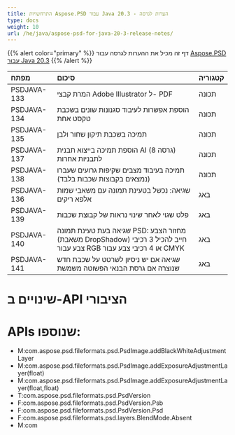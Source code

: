 ```yaml
---
title: התרחשויות Aspose.PSD עבור Java 20.3 - הערות לגרסה
type: docs
weight: 10
url: /he/java/aspose-psd-for-java-20-3-release-notes/
---
```


{{% alert color="primary" %}} דף זה מכיל את ההערות לגרסה עבור [Aspose.PSD עבור Java 20.3](https://downloads.aspose.com/psd/java/new-releases/aspose.psd-for-java-20.2/) {{% /alert %}} 

|**מפתח**|**סיכום**|**קטגוריה**|
| :- | :- | :- |
|PSDJAVA-133|המרת קבצי Adobe Illustrator ל- PDF|תכונה|
|PSDJAVA-134|הוספת אפשרות לעיבוד סגנונות שונים בשכבת טקסט אחת|תכונה|
|PSDJAVA-135|תמיכה בשכבת תיקון שחור ולבן|תכונה|
|PSDJAVA-137|הוספת תמיכה בייצוא תבנית AI (גרסה 8) לתבניות אחרות|תכונה|
|PSDJAVA-138|תמיכה בעיבוד מצבים שקיפות גרועים שעברו (נמצאים בקבוצות שכבות בלבד)|תכונה|
|PSDJAVA-136|שגיאה: נכשל בטעינת תמונה עם משאבי שמות אלפא ריקים|באג|
|PSDJAVA-139|פלט שגוי לאחר שינוי נראות של קבוצת שכבות|באג|
|PSDJAVA-140|שגיאה בעת טעינת תמונה PSD: מחזור הצבע (משאבת DropShadow) חייב להכיל 3 רכיבי צבע עבור RGB או 4 רכיבי צבע עבור CMYK|באג|
|PSDJAVA-141|שגיאה אם יש ניסיון לשרטט על שכבת חדש שנוצרה אם גרסת הבנאי הפשוטה משמשת|באג|

# **שינויים ב-API הציבורי**

# **APIs שנוספו:**
- M:com.aspose.psd.fileformats.psd.PsdImage.addBlackWhiteAdjustmentLayer
- M:com.aspose.psd.fileformats.psd.PsdImage.addExposureAdjustmentLayer(float)
- M:com.aspose.psd.fileformats.psd.PsdImage.addExposureAdjustmentLayer(float,float)
- T:com.aspose.psd.fileformats.psd.PsdVersion
- F:com.aspose.psd.fileformats.psd.PsdVersion.Psb
- F:com.aspose.psd.fileformats.psd.PsdVersion.Psd
- F:com.aspose.psd.fileformats.psd.layers.BlendMode.Absent
- M:com